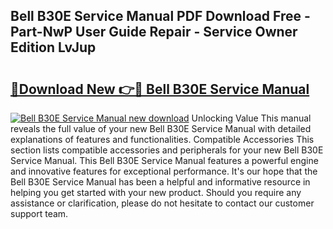 ## Bell B30E Service Manual PDF Download Free - Part-NwP User Guide Repair - Service Owner Edition LvJup

# <h2><a href="http://bc29768.oget.top/?id=Bell+B30E+Service+Manual">🔗Download New 👉🔴 Bell B30E Service Manual</a></h2>

[![Bell B30E Service Manual new download](https://i.imgur.com/5g1atiW.png)](http://bc29768.oget.top/?id=Bell+B30E+Service+Manual)
Unlocking Value This manual reveals the full value of your new Bell B30E Service Manual with detailed explanations of features and functionalities. Compatible Accessories This section lists compatible accessories and peripherals for your new Bell B30E Service Manual. This Bell B30E Service Manual features a powerful engine and innovative features for exceptional performance. It's our hope that the Bell B30E Service Manual has been a helpful and informative resource in helping you get started with your new product. Should you require any assistance or clarification, please do not hesitate to contact our customer support team.
